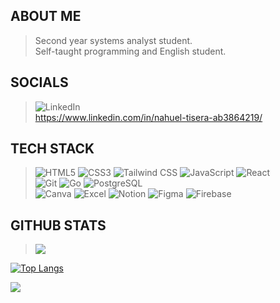 ## ABOUT ME
> Second year systems analyst student. <br/>
> Self-taught programming and English student.

## SOCIALS
> ![LinkedIn](https://img.shields.io/badge/LinkedIn-%230077B5.svg?logo=linkedin&logoColor=white)<br/>https://www.linkedin.com/in/nahuel-tisera-ab3864219/

## TECH STACK
> ![HTML5](https://img.shields.io/badge/html5-%23E34F26.svg?style=for-the-badge&logo=html5&logoColor=white) 
> ![CSS3](https://img.shields.io/badge/css3-%231572B6.svg?style=for-the-badge&logo=css3&logoColor=white) 
> ![Tailwind CSS](https://img.shields.io/badge/Tailwind_CSS-%2338B2AC?style=for-the-badge&logo=tailwind-css&logoColor=white)
> ![JavaScript](https://img.shields.io/badge/javascript-%23323330.svg?style=for-the-badge&logo=javascript&logoColor=%23F7DF1E) 
> ![React](https://img.shields.io/badge/React-%2361DAFB?style=for-the-badge&logo=react&logoColor=white)
> <br/>
> ![Git](https://img.shields.io/badge/Git-F05032?style=for-the-badge&logo=git&logoColor=white)
> ![Go](https://img.shields.io/badge/Go-00ADD8?style=for-the-badge&logo=go&logoColor=white)
> ![PostgreSQL](https://img.shields.io/badge/PostgreSQL-336791?style=for-the-badge&logo=postgresql&logoColor=white)
> <br/>
> ![Canva](https://img.shields.io/badge/Canva-%2300C4CC.svg?style=for-the-badge&logo=Canva&logoColor=white) 
> ![Excel](https://img.shields.io/badge/Excel-217346?style=for-the-badge&logo=microsoft-excel&logoColor=white)
> ![Notion](https://img.shields.io/badge/Notion-%23000000.svg?style=for-the-badge&logo=notion&logoColor=white) 
> ![Figma](https://img.shields.io/badge/figma-%23F24E1E.svg?style=for-the-badge&logo=figma&logoColor=white) 
> ![Firebase](https://img.shields.io/badge/firebase-%23039BE5.svg?style=for-the-badge&logo=firebase) 

## GITHUB STATS
> ![](https://github-readme-stats.vercel.app/api/top-langs/?username=nxhuel&theme=blue-green&hide_border=false&include_all_commits=false&count_private=false&layout=compact)

[![Top Langs](https://github-readme-stats.vercel.app/api/top-langs/?username=nxhuel)](https://github.com/anuraghazra/github-readme-stats)

[![](https://visitcount.itsvg.in/api?id=nxhuel&icon=0&color=0)](https://visitcount.itsvg.in)

